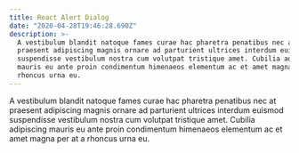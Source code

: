 ```yaml
---
title: React Alert Dialog
date: "2020-04-28T19:46:28.690Z"
description: >-
  A vestibulum blandit natoque fames curae hac pharetra penatibus nec at
  praesent adipiscing magnis ornare ad parturient ultrices interdum euismod
  suspendisse vestibulum nostra cum volutpat tristique amet. Cubilia adipiscing
  mauris eu ante proin condimentum himenaeos elementum ac et amet magna per at a
  rhoncus urna eu.
---
```


A vestibulum blandit natoque fames curae hac pharetra penatibus nec at praesent adipiscing magnis ornare ad parturient ultrices interdum euismod suspendisse vestibulum nostra cum volutpat tristique amet. Cubilia adipiscing mauris eu ante proin condimentum himenaeos elementum ac et amet magna per at a rhoncus urna eu.
